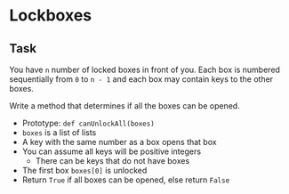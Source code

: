 # Lockboxes

## Task

You have `n` number of locked boxes in front of you. Each box is numbered sequentially from `0` to `n - 1` and each box may contain keys to the other boxes.

Write a method that determines if all the boxes can be opened.

- Prototype: `def canUnlockAll(boxes)`
- `boxes` is a list of lists
- A key with the same number as a box opens that box
- You can assume all keys will be positive integers
  - There can be keys that do not have boxes
- The first box `boxes[0]` is unlocked
- Return `True` if all boxes can be opened, else return `False`
